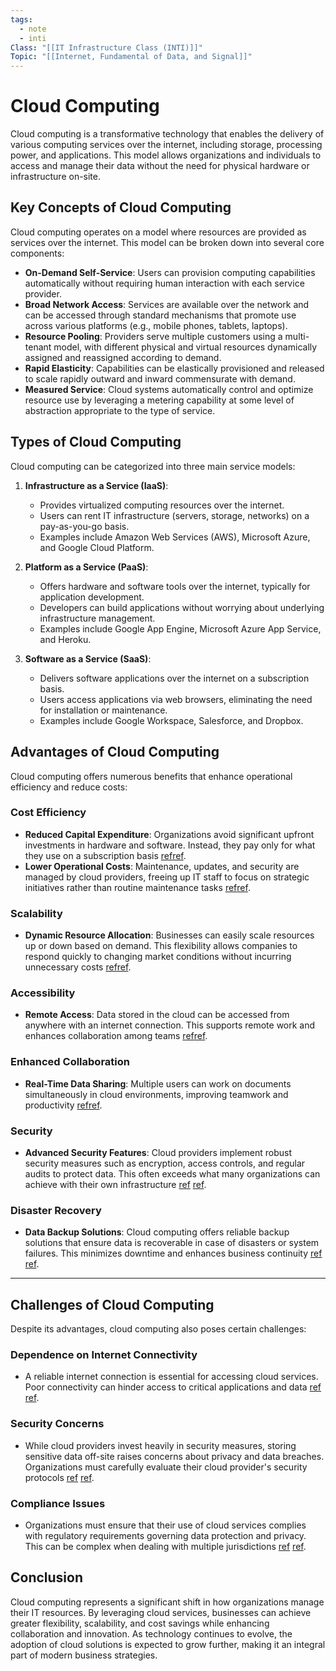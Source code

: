 ```yaml
---
tags:
  - note
  - inti
Class: "[[IT Infrastructure Class (INTI)]]"
Topic: "[[Internet, Fundamental of Data, and Signal]]"
---
```


# Cloud Computing

Cloud computing is a transformative technology that enables the delivery of various computing services over the internet, including storage, processing power, and applications. This model allows organizations and individuals to access and manage their data without the need for physical hardware or infrastructure on-site.

## Key Concepts of Cloud Computing

Cloud computing operates on a model where resources are provided as services over the internet. This model can be broken down into several core components:

- **On-Demand Self-Service**: Users can provision computing capabilities automatically without requiring human interaction with each service provider.
- **Broad Network Access**: Services are available over the network and can be accessed through standard mechanisms that promote use across various platforms (e.g., mobile phones, tablets, laptops).
- **Resource Pooling**: Providers serve multiple customers using a multi-tenant model, with different physical and virtual resources dynamically assigned and reassigned according to demand.
- **Rapid Elasticity**: Capabilities can be elastically provisioned and released to scale rapidly outward and inward commensurate with demand.
- **Measured Service**: Cloud systems automatically control and optimize resource use by leveraging a metering capability at some level of abstraction appropriate to the type of service.

## Types of Cloud Computing

Cloud computing can be categorized into three main service models:

1. **Infrastructure as a Service (IaaS)**:
    
    - Provides virtualized computing resources over the internet.
    - Users can rent IT infrastructure (servers, storage, networks) on a pay-as-you-go basis.
    - Examples include Amazon Web Services (AWS), Microsoft Azure, and Google Cloud Platform.
    
2. **Platform as a Service (PaaS)**:
    
    - Offers hardware and software tools over the internet, typically for application development.
    - Developers can build applications without worrying about underlying infrastructure management.
    - Examples include Google App Engine, Microsoft Azure App Service, and Heroku.
    
3. **Software as a Service (SaaS)**:
    
    - Delivers software applications over the internet on a subscription basis.
    - Users access applications via web browsers, eliminating the need for installation or maintenance.
    - Examples include Google Workspace, Salesforce, and Dropbox.
    

## Advantages of Cloud Computing

Cloud computing offers numerous benefits that enhance operational efficiency and reduce costs:

### Cost Efficiency

- **Reduced Capital Expenditure**: Organizations avoid significant upfront investments in hardware and software. Instead, they pay only for what they use on a subscription basis [ref](https://docs.aws.amazon.com/whitepapers/latest/aws-overview/six-advantages-of-cloud-computing.html)[ref](https://cloud.google.com/learn/advantages-of-cloud-computing).
- **Lower Operational Costs**: Maintenance, updates, and security are managed by cloud providers, freeing up IT staff to focus on strategic initiatives rather than routine maintenance tasks [ref](https://www.javatpoint.com/advantages-and-disadvantages-of-cloud-computing)[ref](https://www.globaldots.com/resources/blog/cloud-computing-benefits-for-your-business/).

### Scalability

- **Dynamic Resource Allocation**: Businesses can easily scale resources up or down based on demand. This flexibility allows companies to respond quickly to changing market conditions without incurring unnecessary costs [ref](https://it.telkomuniversity.ac.id/en/benefits-of-using-cloud-computing/)[ref](https://www.ibm.com/topics/cloud-computing-benefits).

### Accessibility

- **Remote Access**: Data stored in the cloud can be accessed from anywhere with an internet connection. This supports remote work and enhances collaboration among teams [ref](https://www.javatpoint.com/advantages-and-disadvantages-of-cloud-computing)[ref](https://cloud.google.com/learn/advantages-of-cloud-computing).

### Enhanced Collaboration

- **Real-Time Data Sharing**: Multiple users can work on documents simultaneously in cloud environments, improving teamwork and productivity [ref](https://www.javatpoint.com/advantages-and-disadvantages-of-cloud-computing)[ref](https://www.globaldots.com/resources/blog/cloud-computing-benefits-for-your-business/).

### Security

- **Advanced Security Features**: Cloud providers implement robust security measures such as encryption, access controls, and regular audits to protect data. This often exceeds what many organizations can achieve with their own infrastructure [ref](https://it.telkomuniversity.ac.id/en/benefits-of-using-cloud-computing/) [ref](https://cloud.google.com/learn/advantages-of-cloud-computing).

### Disaster Recovery

- **Data Backup Solutions**: Cloud computing offers reliable backup solutions that ensure data is recoverable in case of disasters or system failures. This minimizes downtime and enhances business continuity [ref](https://www.globaldots.com/resources/blog/cloud-computing-benefits-for-your-business/) [ref](https://www.ibm.com/topics/cloud-computing-benefits).

---

## Challenges of Cloud Computing

Despite its advantages, cloud computing also poses certain challenges:

### Dependence on Internet Connectivity

- A reliable internet connection is essential for accessing cloud services. Poor connectivity can hinder access to critical applications and data [ref](https://cloud.google.com/learn/advantages-of-cloud-computing/) [ref](https://www.ibm.com/topics/cloud-computing-benefits).

### Security Concerns

- While cloud providers invest heavily in security measures, storing sensitive data off-site raises concerns about privacy and data breaches. Organizations must carefully evaluate their cloud provider's security protocols [ref](https://www.globaldots.com/resources/blog/cloud-computing-benefits-for-your-business/) [ref](https://www.ibm.com/topics/cloud-computing-benefits).

### Compliance Issues

- Organizations must ensure that their use of cloud services complies with regulatory requirements governing data protection and privacy. This can be complex when dealing with multiple jurisdictions [ref](https://it.telkomuniversity.ac.id/en/benefits-of-using-cloud-computing/) [ref](https://cloud.google.com/learn/advantages-of-cloud-computing).

## Conclusion

Cloud computing represents a significant shift in how organizations manage their IT resources. By leveraging cloud services, businesses can achieve greater flexibility, scalability, and cost savings while enhancing collaboration and innovation. As technology continues to evolve, the adoption of cloud solutions is expected to grow further, making it an integral part of modern business strategies.